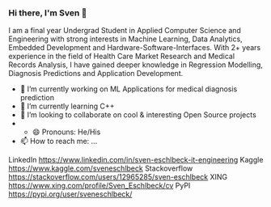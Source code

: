### Hi there, I'm Sven 👋

I am a final year Undergrad Student in Applied Computer Science and Engineering with strong interests in Machine Learning, Data Analytics, Embedded Development and Hardware-Software-Interfaces. With 2+ years experience in the field of Health Care Market Research and Medical Records Analysis, I have gained deeper knowledge in Regression Modelling, Diagnosis Predictions and Application Development.

- 🔭 I’m currently working on ML Applications for medical diagnosis prediction
- 🌱 I’m currently learning C++
- 👯 I’m looking to collaborate on cool & interesting Open Source projects
- - 😄 Pronouns: He/His
- 📫 How to reach me: ...

LinkedIn			  https://www.linkedin.com/in/sven-eschlbeck-it-engineering
Kaggle			    https://www.kaggle.com/sveneschlbeck
Stackoverflow		https://stackoverflow.com/users/12965285/sven-eschlbeck
XING			      https://www.xing.com/profile/Sven_Eschlbeck/cv
PyPI			      https://pypi.org/user/sveneschlbeck/
